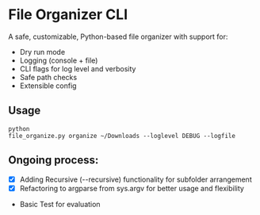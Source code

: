 # File Organizer CLI

A safe, customizable, Python-based file organizer with support for:

- Dry run mode
- Logging (console + file)
- CLI flags for log level and verbosity
- Safe path checks
- Extensible config

## Usage

```
python
file_organize.py organize ~/Downloads --loglevel DEBUG --logfile
```

## Ongoing process:

- [x] Adding Recursive (--recursive)  functionality for subfolder arrangement
- [x] Refactoring to argparse from sys.argv for better usage and flexibility
- Basic Test for evaluation


